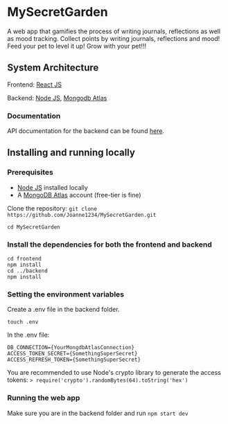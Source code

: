 # MySecretGarden

A web app that gamifies the process of writing journals, reflections as well as mood tracking. Collect points by writing journals, reflections and mood! Feed your pet to level it up! Grow with your pet!!!

## System Architecture
Frontend: [React JS](https://reactjs.org)

Backend: [Node JS](https://nodejs.org/en/), [Mongodb Atlas](https://www.mongodb.com/cloud/atlas)

### Documentation
API documentation for the backend can be found [here](https://app.swaggerhub.com/apis-docs/MySecretGarden/MySecretGarden/1.0.0).

## Installing and running locally
### Prerequisites
- [Node JS](https://nodejs.org/en/) installed locally
- A [MongoDB Atlas](https://www.mongodb.com/cloud/atlas) account (free-tier is fine)

Clone the repository: 
```git clone https://github.com/Joanne1234/MySecretGarden.git```

`cd MySecretGarden`

### Install the dependencies for both the frontend and backend
```
cd frontend
npm install
cd ../backend
npm install
```

### Setting the environment variables
Create a .env file in the backend folder. 
```
touch .env
```
In the .env file: 
```
DB_CONNECTION={YourMongdbAtlasConnection} 
ACCESS_TOKEN_SECRET={SomethingSuperSecret} 
ACCESS_REFRESH_TOKEN={SomethingSuperSecret}
```
You are recommended to use Node's crypto library to generate the access tokens:
```> require('crypto').randomBytes(64).toString('hex')```

### Running the web app
Make sure you are in the backend folder and run `npm start dev`
